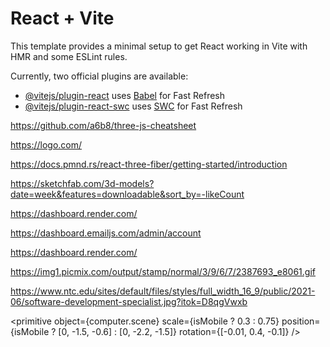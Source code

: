 # React + Vite

This template provides a minimal setup to get React working in Vite with HMR and some ESLint rules.

Currently, two official plugins are available:

- [@vitejs/plugin-react](https://github.com/vitejs/vite-plugin-react/blob/main/packages/plugin-react/README.md) uses [Babel](https://babeljs.io/) for Fast Refresh
- [@vitejs/plugin-react-swc](https://github.com/vitejs/vite-plugin-react-swc) uses [SWC](https://swc.rs/) for Fast Refresh

https://github.com/a6b8/three-js-cheatsheet

https://logo.com/

https://docs.pmnd.rs/react-three-fiber/getting-started/introduction

https://sketchfab.com/3d-models?date=week&features=downloadable&sort_by=-likeCount

https://dashboard.render.com/

https://dashboard.emailjs.com/admin/account

<!-- --legacy-peer-deps -->

https://dashboard.render.com/

https://img1.picmix.com/output/stamp/normal/3/9/6/7/2387693_e8061.gif

https://www.ntc.edu/sites/default/files/styles/full_width_16_9/public/2021-06/software-development-specialist.jpg?itok=D8qgVwxb

<primitive
object={computer.scene}
scale={isMobile ? 0.3 : 0.75}
position={isMobile ? [0, -1.5, -0.6] : [0, -2.2, -1.5]}
rotation={[-0.01, 0.4, -0.1]}
/>
